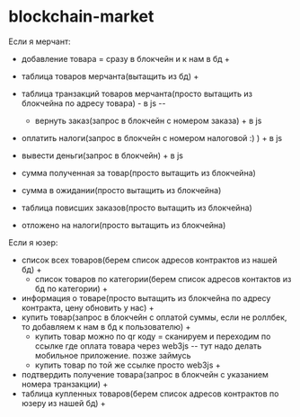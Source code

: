 # blockchain-market
Если я мерчант:
- добавление товара = сразу в блокчейн и к нам в бд +
- таблица товаров мерчанта(вытащить из бд) +
- таблица транзакций товаров мерчанта(просто вытащить из блокчейна по адресу товара) - в js --
    - вернуть заказ(запрос в блокчейн с номером заказа) + в js

- оплатить налоги(запрос в блокчейн с номером налоговой :) ) + в js
- вывести деньги(запрос в блокчейн) + в js
- сумма полученная за товар(просто вытащить из блокчейна)
- сумма в ожидании(просто вытащить из блокчейна)
- таблица повисших заказов(просто вытащить из блокчейна)
- отложено на налоги(просто вытащить из блокчейна)

Если я юзер:
- список всех товаров(берем список адресов контрактов из нашей бд) + 
    - список товаров по категории(берем список адресов контактов из бд по категории) +
- информация о товаре(просто вытащить из блокчейна по адресу контракта, цену обновить у нас) +
- купить товар(запрос в блокчейн с оплатой суммы, если не роллбек, то добавляем к нам в бд к пользователю) +
    - купить товар можно по qr коду = сканируем и переходим по ссылке где оплата товара через web3js -- тут надо делать мобильное приложение. позже займусь
    - купить товар по той же ссылке просто web3js + 
- подтвердить получение товара(запрос в блокчейн с указанием номера транзакции) +
- таблица купленных товаров(берем список адресов контрактов по юзеру из нашей бд) +